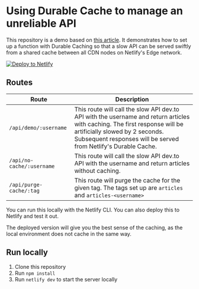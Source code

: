 # Using Durable Cache to manage an unreliable API

This repository is a demo based on [this article](https://sleet-iridium-cc5.notion.site/Durable-caching-for-a-third-party-world-129d54232c7880048ae8f3f8772fde71). It demonstrates how to set up a function with Durable Caching so that a slow API can be served swiftly from a shared cache between all CDN nodes on Netlify's Edge network.

[![Deploy to Netlify](https://www.netlify.com/img/deploy/button.svg)](https://app.netlify.com/start/deploy?repository=https://github.com/brob/netlify-durable-cache-unreliable-api)


## Routes

| Route | Description |
| --- | --- |
| `/api/demo/:username` | This route will call the slow API dev.to API with the username and return articles with caching. The first response will be artificially slowed by 2 seconds. Subsequent responses will be served from Netlify's Durable Cache. |
| `/api/no-cache/:username` | This route will call the slow API dev.to API with the username and return articles without caching. |
| `/api/purge-cache/:tag` | This route will purge the cache for the given tag. The tags set up are `articles` and `articles-<username>` |

You can run this locally with the Netlify CLI. You can also deploy this to Netlify and test it out.

The deployed version will give you the best sense of the caching, as the local environment does not cache in the same way.

## Run locally

1. Clone this repository
2. Run `npm install`
3. Run `netlify dev` to start the server locally
